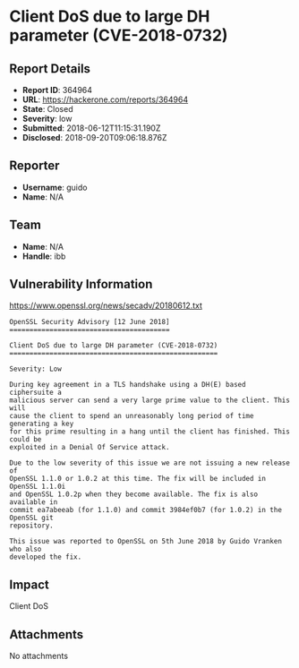 # Client DoS due to large DH parameter (CVE-2018-0732)

## Report Details
- **Report ID**: 364964
- **URL**: https://hackerone.com/reports/364964
- **State**: Closed
- **Severity**: low
- **Submitted**: 2018-06-12T11:15:31.190Z
- **Disclosed**: 2018-09-20T09:06:18.876Z

## Reporter
- **Username**: guido
- **Name**: N/A

## Team
- **Name**: N/A
- **Handle**: ibb

## Vulnerability Information
https://www.openssl.org/news/secadv/20180612.txt

```
OpenSSL Security Advisory [12 June 2018]
========================================

Client DoS due to large DH parameter (CVE-2018-0732)
====================================================

Severity: Low

During key agreement in a TLS handshake using a DH(E) based ciphersuite a
malicious server can send a very large prime value to the client. This will
cause the client to spend an unreasonably long period of time generating a key
for this prime resulting in a hang until the client has finished. This could be
exploited in a Denial Of Service attack.

Due to the low severity of this issue we are not issuing a new release of
OpenSSL 1.1.0 or 1.0.2 at this time. The fix will be included in OpenSSL 1.1.0i
and OpenSSL 1.0.2p when they become available. The fix is also available in
commit ea7abeeab (for 1.1.0) and commit 3984ef0b7 (for 1.0.2) in the OpenSSL git
repository.

This issue was reported to OpenSSL on 5th June 2018 by Guido Vranken who also
developed the fix.
```

## Impact

Client DoS

## Attachments
No attachments
